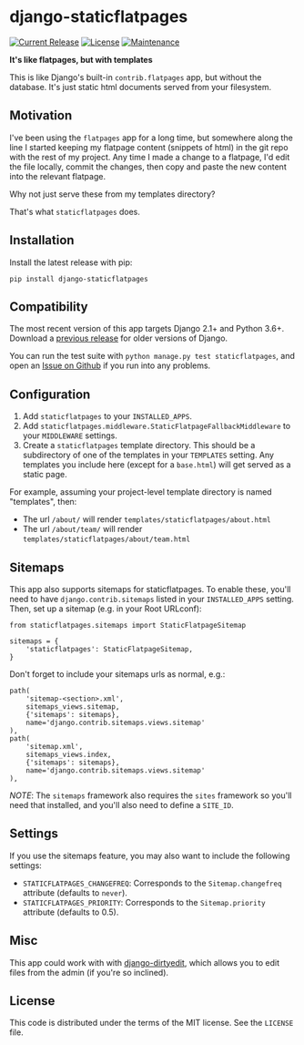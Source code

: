 django-staticflatpages
======================

[![Current Release](http://img.shields.io/pypi/v/django-staticflatpages.svg?style=flat-square)](https://pypi.python.org/pypi/django-staticflatpages/)
[![License](http://img.shields.io/pypi/l/django-staticflatpages.svg?style=flat-square)](https://pypi.python.org/pypi/django-staticflatpages/)
[![Maintenance](https://img.shields.io/badge/Maintained%3F-yes-green.svg?style=flat-square)](https://github.com/bradmontgomery/django-staticflatpages/releases)

**It's like flatpages, but with templates**

This is like Django's built-in `contrib.flatpages` app, but without the database.
It's just static html documents served from your filesystem.

## Motivation

I've been using the `flatpages` app for a long time, but somewhere along the
line I started keeping my flatpage content (snippets of html) in the git repo
with the rest of my project. Any time I made a change to a flatpage, I'd edit
the file locally, commit the changes, then copy and paste the new content into
the relevant flatpage.

Why not just serve these from my templates directory?

That's what `staticflatpages` does.

## Installation

Install the latest release with pip:

    pip install django-staticflatpages


## Compatibility

The most recent version of this app targets Django 2.1+ and Python 3.6+. Download a
[previous release](https://github.com/bradmontgomery/django-staticflatpages/releases/tag/0.5.0)
for older versions of Django.

You can run the test suite with `python manage.py test staticflatpages`, and open an
[Issue on Github](https://github.com/bradmontgomery/django-staticflatpages/issues)
if you run into any problems.


## Configuration

1. Add `staticflatpages` to your `INSTALLED_APPS`.
2. Add `staticflatpages.middleware.StaticFlatpageFallbackMiddleware` to your
   `MIDDLEWARE` settings.
3. Create a `staticflatpages` template directory. This should be a
   subdirectory of one of the templates in your `TEMPLATES` setting. Any
   templates you include here (except for a `base.html`) will get served as
   a static page.

For example, assuming your project-level template directory is named
"templates", then:

* The url `/about/` will render `templates/staticflatpages/about.html`
* The url `/about/team/` will render `templates/staticflatpages/about/team.html`


## Sitemaps

This app also supports sitemaps for staticflatpages. To enable these, you'll
need to have `django.contrib.sitemaps` listed in your `INSTALLED_APPS` setting.
Then, set up a sitemap (e.g. in your Root URLconf):

    from staticflatpages.sitemaps import StaticFlatpageSitemap

    sitemaps = {
        'staticflatpages': StaticFlatpageSitemap,
    }

Don't forget to include your sitemaps urls as normal, e.g.:


    path(
        'sitemap-<section>.xml',
        sitemaps_views.sitemap,
        {'sitemaps': sitemaps},
        name='django.contrib.sitemaps.views.sitemap'
    ),
    path(
        'sitemap.xml',
        sitemaps_views.index,
        {'sitemaps': sitemaps},
        name='django.contrib.sitemaps.views.sitemap'
    ),


*NOTE*: The `sitemaps` framework also requires the `sites` framework so you'll
need that installed, and you'll also need to define a `SITE_ID`.


## Settings

If you use the sitemaps feature, you may also want to include the following
settings:

* `STATICFLATPAGES_CHANGEFREQ`: Corresponds to the `Sitemap.changefreq`
  attribute (defaults to `never`).
* `STATICFLATPAGES_PRIORITY`: Corresponds to the `Sitemap.priority`
  attribute (defaults to 0.5).


## Misc

This app could work with with [django-dirtyedit](https://github.com/synw/django-dirtyedit),
which allows you to edit files from the admin (if you're so inclined).

License
-------

This code is distributed under the terms of the MIT license. See the
`LICENSE` file.

